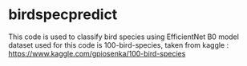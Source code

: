 # birdspecpredict

This code is used to classify bird species using EfficientNet B0 model
dataset used for this code is 100-bird-species, taken from kaggle : https://www.kaggle.com/gpiosenka/100-bird-species
